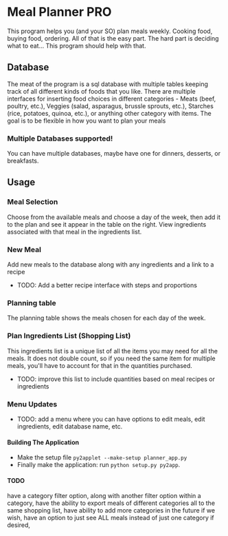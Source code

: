 # Meal Planner PRO

This program helps you (and your SO) plan meals weekly. Cooking food, buying food, ordering. All of that is the easy part. The hard part is deciding what to eat... This program should help with that.

## Database
The meat of the program is a sql database with multiple tables keeping track of all different kinds of foods that you like. There are multiple interfaces for inserting food choices in different categories - Meats (beef, poultry, etc.), Veggies (salad, asparagus, brussle sprouts, etc.), Starches (rice, potatoes, quinoa, etc.), or anything other category with items. The goal is to be flexible in how you want to plan your meals

### Multiple Databases supported!
You can have multiple databases, maybe have one for dinners, desserts, or breakfasts.


## Usage
### Meal Selection
Choose from the available meals and choose a day of the week, then add it to the plan and see it appear in the table on the right. View ingredients associated with that meal in the ingredients list.


### New Meal
Add new meals to the database along with any ingredients and a link to a recipe
* TODO: Add a better recipe interface with steps and proportions


### Planning table
The planning table shows the meals chosen for each day of the week.


### Plan Ingredients List (Shopping List)

This ingredients list is a unique list of all the items you may need for all the meals. It does not double count, so if you need the same item for multiple meals, you'll have to account for that in the quantities purchased.
* TODO: improve this list to include quantities based on meal recipes or ingredients

### Menu Updates
* TODO: add a menu where you can have options to edit meals, edit ingredients, edit database name, etc.

#### Building The Application

* Make the setup file `py2applet --make-setup planner_app.py`
* Finally make the application: run `python setup.py py2app`.

#### TODO

have a category filter option, along with another filter option within a category, have the ability to export meals of different categories all to the same shopping list, have ability to add more categories in the future if we wish, have an option to just see ALL meals instead of just one category if desired,
